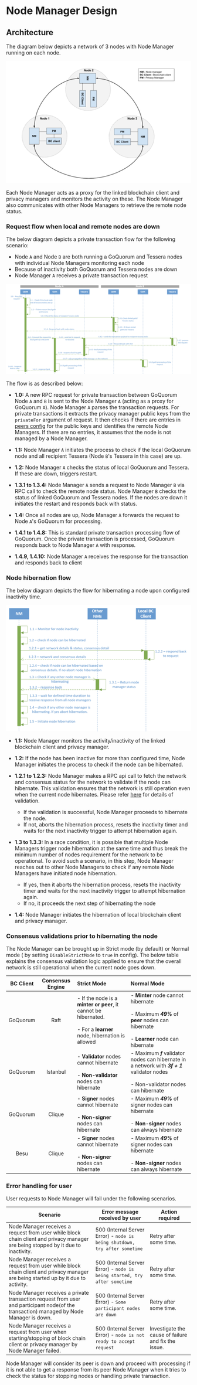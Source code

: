 # Node Manager Design

## Architecture
The diagram below depicts a network of 3 nodes with Node Manager running on each node.

![Architecture & Design](images/node-manager-arch.jpg)

Each Node Manager acts as a proxy for the linked blockchain client and privacy managers and monitors the activity on these. The Node Manager also communicates with other Node Managers to retrieve the remote node status.

### Request flow when local and remote nodes are down

The below diagram depicts a private transaction flow for the following scenario:
* Node `A` and Node `B` are both running a GoQuorum and Tessera nodes with individual Node Managers monitoring each node
* Because of inactivity both GoQuorum and Tessera nodes are down
* Node Manager `A` receives a private transaction request 

![request flow](images/node-manager-flow.jpg)

The flow is as described below:

* **1.0:** A new RPC request for private transaction between GoQuorum Node `A` and `B` is sent to the Node Manager `A` (acting as a proxy for GoQuorum `A`). Node Manager `A` parses the transaction requests. For private transactions it extracts the privacy manager public keys from the `privateFor` argument of request. It then checks if there are entries in  [peers config](./CONFIG.md#Peers-config-file) for the public keys and identifies the remote Node Managers. If there are no entries, it assumes that the node is not managed by a Node Manager.

*  **1.1:** Node Manager `A` initiates the process to check if the local GoQuorum node and all recipient Tessera (Node `B`'s Tessera in this case) are up. 

* **1.2:** Node Manager `A` checks the status of local GoQuorum and Tessera. If these are down, triggers restart.

* **1.3.1 to 1.3.4:** Node Manager `A` sends a request to Node Manager `B` via RPC call to check the remote node status. Node Manager `B` checks the status of linked GoQuorum and Tessera nodes. If the nodes are down it initiates the restart and responds back with status.

* **1.4:** Once all nodes are up, Node Manager `A` forwards the request to Node `A`'s GoQuorum for processing.

* **1.4.1 to 1.4.8:** This is standard private transaction processing flow of GoQuorum. Once the private transaction is processed, GoQuorum responds back to Node Manager `A` with response.

* **1.4.9, 1.4.10:** Node Manager `A` receives the response for the  transaction and responds back to client


### Node hibernation flow

The below diagram depicts the flow for hibernating a node upon configured inactivity time.

![node hibernation flow](images/node-hibernation-flow.jpg)

* **1.1:** Node Manager monitors the activity/inactivity of the linked blockchain client and privacy manager.

* **1.2:** If the node has been inactive for more than configured time, Node Manager initiates the process to check if the node can be hibernated.

* **1.2.1 to 1.2.3:** Node Manager makes a RPC api call to fetch the network and consensus status for the network to validate if the node can hibernate. This validation ensures that the network is still operation even when the current node hibernates. Please refer [here](./Design.md#consensus-validations-prior-to-hibernating-the-node) for details of validation. 
    * If the validation is successful, Node Manager proceeds to hibernate the node. 
    * If not, aborts the hibernation process, resets the inactivity timer and waits for the next inactivity trigger to attempt hibernation again.
    
* **1.3 to 1.3.3:** In a race condition, it is possible that multiple Node Managers trigger node hibernation at the same time and thus break the minimum number of nodes requirement for the network to be operational. To avoid such a scenario, in this step, Node Manager reaches out to other Node Managers to check if any remote Node Managers have initiated node hibernation. 
    * If yes, then it aborts the hibernation process, resets the inactivity timer and waits for the next inactivity trigger to attempt hibernation again. 
    * If no, it proceeds the next step of hibernating the node
    
* **1.4:** Node Manager initiates the hibernation of local blockchain client and privacy manager.

### Consensus validations prior to hibernating the node
 The Node Manager can be brought up in Strict mode (by default) or Normal mode ( by setting `DisableStrictMode` to `true` in config). The below table explains the consensus validation logic applied to ensure that the overall network is still operational when the current node goes down. 

| BC Client | Consensus Engine | Strict Mode | Normal Mode |
| :---: | :---: | :--- | :--- |
| GoQuorum | Raft | - If the node is a **minter or peer**, it cannot be hibernated. <br /> <br /> - For a **learner** node, hibernation is allowed | - **Minter** node cannot hibernate <br /> <br /> - Maximum ***49%*** of **peer** nodes can hibernate <br /> <br />- **Learner** node can hibernate
| GoQuorum | Istanbul | - **Validator** nodes cannot hibernate <br /> <br /> - **Non-validator** nodes can hibernate | - Maximum ***f*** validator nodes can hibernate in a network with ***3f + 1*** validator nodes <br /> <br /> - Non-validator nodes can hibernate
| GoQuorum | Clique | - **Signer** nodes cannot hibernate <br /> <br /> - **Non-signer** nodes can hibernate | - Maximum ***49%*** of signer nodes can hibernate <br /> <br /> - **Non-signer** nodes can always hibernate
| Besu | Clique | - **Signer** nodes cannot hibernate <br /> <br /> - **Non-signer** nodes can hibernate | - Maximum ***49%*** of signer nodes can hibernate <br /> <br /> - **Non-signer** nodes can always hibernate

### Error handling for user
User requests to Node Manager will fail under the following scenarios.

| Scenario  | Error message received by user | Action required |
| --- | --- | --- |
| Node Manager receives a request from user while block chain client and privacy manager are being stopped by it due to inactivity. | 500 (Internal Server Error) - `node is being shutdown, try after sometime` | Retry after some time. |  
| Node Manager receives a request from user while block chain client and privacy manager are being started up by it due to activity. | 500 (Internal Server Error) - `node is being started, try after sometime` | Retry after some time. |  
| Node Manager receives a private transaction request from user and participant node(of the transaction) managed by Node Manager is down. | 500 (Internal Server Error) - `Some participant nodes are down` | Retry after some time. |  
| Node Manager receives a request from user when starting/stopping of block chain client or privacy manager by Node Manager failed. | 500 (Internal Server Error) - `node is not ready to accept request` | Investigate the cause of failure and fix the issue. |  

Node Manager will consider its peer is down and proceed with processing if it is not able to get a response from its peer Node Manager when it tries to check the status for stopping nodes or handling private transaction.
